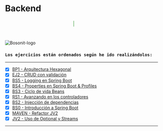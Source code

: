 # Backend

<marquee style="width: 45%; color: green; font-size: 25px;">
<b>Ejercicios de BackEnd en Bosonit</b></marquee>

#
![Bosonit-logo](https://cdn.bosonit.com/n-content/uploads/2021/12/bosonit_web.png)

### `Los ejercicios están ordenados según he ido realizándolos:`
***
- [x] [BP1 - Arquitectura Hexagonal](https://github.com/druiz912/JAVA_EJERCICIOS/tree/master/BP-1)
- [x] [EJ2 - CRUD con validación](https://github.com/druiz912/JAVA_EJERCICIOS/tree/master/crudvalidation)
- [x] [BS5 - Logging en Spring Boot](https://github.com/druiz912/JAVA_EJERCICIOS/tree/master/BS-5)
- [x] [BS4 - Properties en Spring Boot & Profiles](https://github.com/druiz912/JAVA_EJERCICIOS/tree/master/BS-4)
- [x] [BS3 - Ciclo de vida Beans](https://github.com/druiz912/JAVA_EJERCICIOS/tree/master/BS-3)
- [x] [RS1 - Avanzando en los controladores](https://github.com/druiz912/JAVA_EJERCICIOS/tree/master/rs1)
- [x] [BS2 - Injección de dependencias](https://github.com/druiz912/JAVA_EJERCICIOS/tree/master/BS-2)
- [x] [BS0 - Introducción a Spring Boot](https://github.com/druiz912/JAVA_EJERCICIOS/tree/master/BS-0)
- [x] [MAVEN - Refactor JV2](https://github.com/druiz912/JAVA_EJERCICIOS/tree/master/Ejercicio1)
- [x] [JV2 - Uso de Optional y Streams](https://github.com/druiz912/JAVA_EJERCICIOS/tree/master/Ejercicio2)

***
